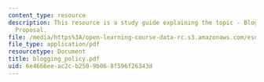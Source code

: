 ```yaml
---
content_type: resource
description: This resource is a study guide explaining the topic - Blogging Policy
  Proposal.
file: /media/https%3A/open-learning-course-data-rc.s3.amazonaws.com/esd-68j-communications-and-information-policy-spring-2006/6e4666eeac2cb2509b068f596f26343d_blogging_policy.pdf
file_type: application/pdf
resourcetype: Document
title: blogging_policy.pdf
uid: 6e4666ee-ac2c-b250-9b06-8f596f26343d
---
```

